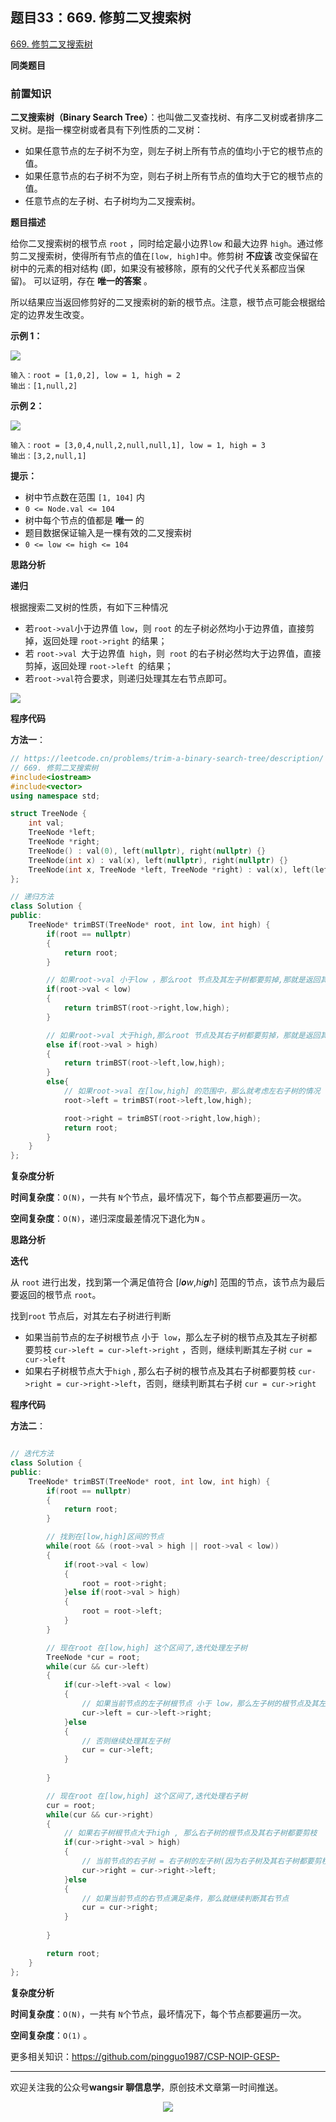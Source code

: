 ## 题目33：669. 修剪二叉搜索树

[669. 修剪二叉搜索树](https://leetcode.cn/problems/trim-a-binary-search-tree/)

**同类题目**



### 前置知识

**二叉搜索树（Binary Search Tree）**：也叫做二叉查找树、有序二叉树或者排序二叉树。是指一棵空树或者具有下列性质的二叉树：

- 如果任意节点的左子树不为空，则左子树上所有节点的值均小于它的根节点的值。
- 如果任意节点的右子树不为空，则右子树上所有节点的值均大于它的根节点的值。
- 任意节点的左子树、右子树均为二叉搜索树。

**题目描述**

给你二叉搜索树的根节点 `root` ，同时给定最小边界`low` 和最大边界 `high`。通过修剪二叉搜索树，使得所有节点的值在`[low, high]`中。修剪树 **不应该** 改变保留在树中的元素的相对结构 (即，如果没有被移除，原有的父代子代关系都应当保留)。 可以证明，存在 **唯一的答案** 。

所以结果应当返回修剪好的二叉搜索树的新的根节点。注意，根节点可能会根据给定的边界发生改变。

 

**示例 1：**

<img src ="https://cdn.jsdelivr.net/gh/pingguo1987/CSP-NOIP-GESP-/image/pic/二叉树/二叉树_题目33：669. 修剪二叉搜索树/trim1.jpg" />

```
输入：root = [1,0,2], low = 1, high = 2
输出：[1,null,2]
```

**示例 2：**

<img src ="https://cdn.jsdelivr.net/gh/pingguo1987/CSP-NOIP-GESP-/image/pic/二叉树/二叉树_题目33：669. 修剪二叉搜索树/trim2.jpg" />

```
输入：root = [3,0,4,null,2,null,null,1], low = 1, high = 3
输出：[3,2,null,1]
```

 

**提示：**

- 树中节点数在范围 `[1, 104]` 内
- `0 <= Node.val <= 104`
- 树中每个节点的值都是 **唯一** 的
- 题目数据保证输入是一棵有效的二叉搜索树
- `0 <= low <= high <= 104`

**思路分析**

**递归**

根据搜索二叉树的性质，有如下三种情况

- 若` root->val `小于边界值 `low`，则 `root` 的左子树必然均小于边界值，直接剪掉，返回处理 `root->right` 的结果；
- 若 `root->val `大于边界值` high`，则` root` 的右子树必然均大于边界值，直接剪掉，返回处理 `root->left `的结果；
- 若` root->val `符合要求，则递归处理其左右节点即可。

<img src ="https://cdn.jsdelivr.net/gh/pingguo1987/CSP-NOIP-GESP-/image/pic/二叉树/二叉树_题目33：669. 修剪二叉搜索树/669 修建搜索二叉树.drawio.png" />

**程序代码**

**方法一**：

```c++
// https://leetcode.cn/problems/trim-a-binary-search-tree/description/
// 669. 修剪二叉搜索树
#include<iostream>
#include<vector>
using namespace std;

struct TreeNode {
    int val;
    TreeNode *left;
    TreeNode *right;
    TreeNode() : val(0), left(nullptr), right(nullptr) {}
    TreeNode(int x) : val(x), left(nullptr), right(nullptr) {}
    TreeNode(int x, TreeNode *left, TreeNode *right) : val(x), left(left), right(right) {}
};

// 递归方法
class Solution {
public:
    TreeNode* trimBST(TreeNode* root, int low, int high) {
        if(root == nullptr)
        {
            return root;
        }

        // 如果root->val 小于low ，那么root 节点及其左子树都要剪掉,那就是返回其右子树的情况
        if(root->val < low)
        {
            return trimBST(root->right,low,high);
        }

        // 如果root->val 大于high,那么root 节点及其右子树都要剪掉，那就是返回其左子树的情况
        else if(root->val > high)
        {
            return trimBST(root->left,low,high);
        }
        else{
            // 如果root->val 在[low,high] 的范围中，那么就考虑左右子树的情况
            root->left = trimBST(root->left,low,high);

            root->right = trimBST(root->right,low,high);
            return root;
        }
    }
};

```

**复杂度分析**

**时间复杂度**：`O(N)`，一共有 `N`个节点，最坏情况下，每个节点都要遍历一次。

**空间复杂度**：`O(N)`，递归深度最差情况下退化为`N` 。

**思路分析**

**迭代**

从 `root` 进行出发，找到第一个满足值符合 [*l**o**w*,*hi**g**h*] 范围的节点，该节点为最后要返回的根节点 `root`。

找到`root` 节点后，对其左右子树进行判断

- 如果当前节点的左子树根节点 小于` low`，那么左子树的根节点及其左子树都要剪枝 `cur->left = cur->left->right` ，否则，继续判断其左子树 `cur = cur->left`
- 如果右子树根节点大于`high` , 那么右子树的根节点及其右子树都要剪枝 `cur->right = cur->right->left`，否则，继续判断其右子树 `cur = cur->right`

**程序代码**

**方法二**：

```c++

// 迭代方法
class Solution {
public:
    TreeNode* trimBST(TreeNode* root, int low, int high) {
        if(root == nullptr)
        {
            return root;
        }

        // 找到在[low,high]区间的节点
        while(root && (root->val > high || root->val < low))
        {
            if(root->val < low)
            {
                root = root->right;
            }else if(root->val > high)
            {
                root = root->left;
            }
        }

        // 现在root 在[low,high] 这个区间了,迭代处理左子树
        TreeNode *cur = root;
        while(cur && cur->left)
        {
            if(cur->left->val < low)
            {
                // 如果当前节点的左子树根节点 小于 low，那么左子树的根节点及其左子树都要剪枝
                cur->left = cur->left->right;
            }else
            {
                // 否则继续处理其左子树
                cur = cur->left;
            }
            
        }

        // 现在root 在[low,high] 这个区间了,迭代处理右子树
        cur = root;
        while(cur && cur->right)
        {
            // 如果右子树根节点大于high , 那么右子树的根节点及其右子树都要剪枝
            if(cur->right->val > high)
            {
                // 当前节点的右子树 = 右子树的左子树(因为右子树及其右子树都要剪枝)
                cur->right = cur->right->left;
            }else
            {
                // 如果当前节点的右节点满足条件，那么就继续判断其右节点
                cur = cur->right;
            }
            
        }

        return root;  
    }
};
```



**复杂度分析**

**时间复杂度**：`O(N)`，一共有 `N`个节点，最坏情况下，每个节点都要遍历一次。

**空间复杂度**：`O(1)` 。



更多相关知识：https://github.com/pingguo1987/CSP-NOIP-GESP-

---

欢迎关注我的公众号**wangsir 聊信息学**，原创技术文章第一时间推送。

<center>
    <img src="https://cdn.jsdelivr.net/gh/pingguo1987/CSP-NOIP-GESP-/image/pic/公众号-扫码版.png">
</center>
